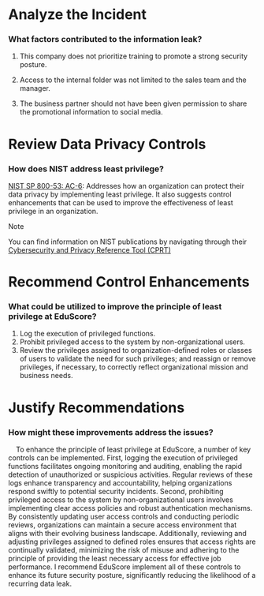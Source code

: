 # Analyze the Incident
### What factors contributed to the information leak?

1. This company does not prioritize training to promote a strong security posture.

2. Access to the internal folder was not limited to the sales team and the manager.

3. The business partner should not have been given permission to share the promotional information to social media.

# Review Data Privacy Controls
### How does NIST address least privilege?

[NIST SP 800-53: AC-6](https://csrc.nist.gov/projects/cprt/catalog#/cprt/framework/version/SP_800_53_5_1_0/home?element=AC-6): Addresses how an organization can protect their data privacy by implementing least privilege. It also suggests control enhancements that can be used to improve the effectiveness of least privilege in an organization. 

>[!NOTE]
>You can find information on NIST publications by navigating through their [Cybersecurity and Privacy Reference Tool (CPRT)](https://csrc.nist.gov/projects/cprt/catalog#/cprt/home)

# Recommend Control Enhancements
### What could be utilized to improve the principle of least privilege at EduScore?

1. Log the execution of privileged functions.
2. Prohibit privileged access to the system by non-organizational users.
3. Review the privileges assigned to organization-defined roles or classes of users to validate the need for such privileges; and reassign or remove privileges, if necessary, to correctly reflect organizational mission and business needs.

# Justify Recommendations
### How might these improvements address the issues?

&nbsp;&nbsp;&nbsp;&nbsp;To enhance the principle of least privilege at EduScore, a number of key controls can be implemented. First, logging the execution of privileged functions facilitates ongoing monitoring and auditing, enabling the rapid detection of unauthorized or suspicious activities. Regular reviews of these logs enhance transparency and accountability, helping organizations respond swiftly to potential security incidents. Second, prohibiting privileged access to the system by non-organizational users involves implementing clear access policies and robust authentication mechanisms. By consistently updating user access controls and conducting periodic reviews, organizations can maintain a secure access environment that aligns with their evolving business landscape. Additionally, reviewing and adjusting privileges assigned to defined roles ensures that access rights are continually validated, minimizing the risk of misuse and adhering to the principle of providing the least necessary access for effective job performance. I recommend EduScore implement all of these controls to enhance its future security posture, significantly reducing the likelihood of a recurring data leak.
